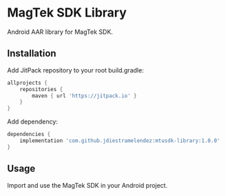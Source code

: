 # MagTek SDK Library

Android AAR library for MagTek SDK.

## Installation

Add JitPack repository to your root build.gradle:

```gradle
allprojects {
    repositories {
        maven { url 'https://jitpack.io' }
    }
}
```

Add dependency:

```gradle
dependencies {
    implementation 'com.github.jdiestramelendez:mtusdk-library:1.0.0'
}
```

## Usage

Import and use the MagTek SDK in your Android project.
